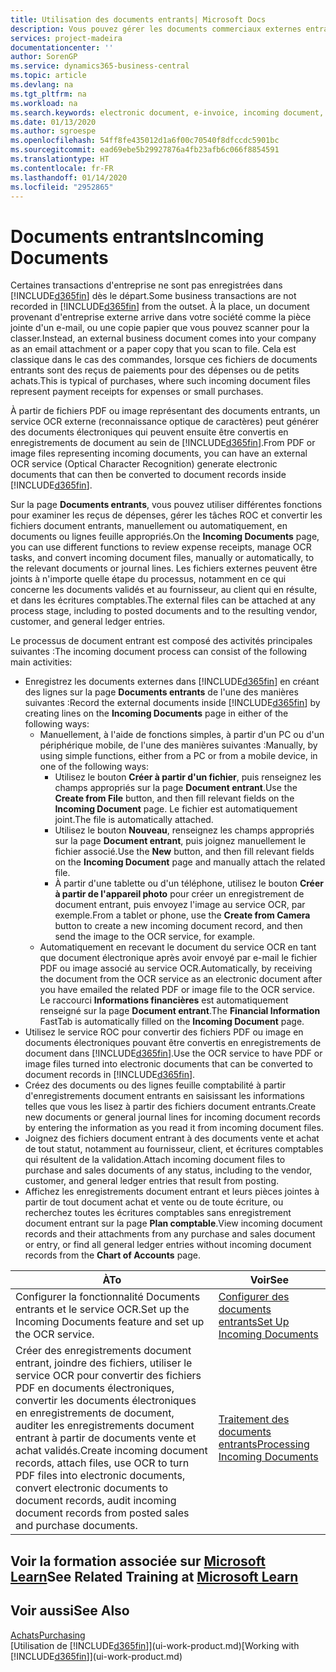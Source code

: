 ```yaml
---
title: Utilisation des documents entrants| Microsoft Docs
description: Vous pouvez gérer les documents commerciaux externes entrants, tels que des reçus de paiement ou des fichiers PDF, gérer des tâches OCR, et convertir des fichiers en documents électroniques et enregistrements.
services: project-madeira
documentationcenter: ''
author: SorenGP
ms.service: dynamics365-business-central
ms.topic: article
ms.devlang: na
ms.tgt_pltfrm: na
ms.workload: na
ms.search.keywords: electronic document, e-invoice, incoming document, OCR, ecommerce, document exchange, import invoice
ms.date: 01/13/2020
ms.author: sgroespe
ms.openlocfilehash: 54ff8fe435012d1a6f00c70540f8dfccdc5901bc
ms.sourcegitcommit: ead69ebe5b29927876a4fb23afb6c066f8854591
ms.translationtype: HT
ms.contentlocale: fr-FR
ms.lasthandoff: 01/14/2020
ms.locfileid: "2952865"
---
```

# <a name="incoming-documents"></a><span data-ttu-id="67743-103">Documents entrants</span><span class="sxs-lookup"><span data-stu-id="67743-103">Incoming Documents</span></span>
<span data-ttu-id="67743-104">Certaines transactions d'entreprise ne sont pas enregistrées dans [!INCLUDE[d365fin](includes/d365fin_md.md)] dès le départ.</span><span class="sxs-lookup"><span data-stu-id="67743-104">Some business transactions are not recorded in [!INCLUDE[d365fin](includes/d365fin_md.md)] from the outset.</span></span> <span data-ttu-id="67743-105">À la place, un document provenant d'entreprise externe arrive dans votre société comme la pièce jointe d'un e-mail, ou une copie papier que vous pouvez scanner pour la classer.</span><span class="sxs-lookup"><span data-stu-id="67743-105">Instead, an external business document comes into your company as an email attachment or a paper copy that you scan to file.</span></span> <span data-ttu-id="67743-106">Cela est classique dans le cas des commandes, lorsque ces fichiers de documents entrants sont des reçus de paiements pour des dépenses ou de petits achats.</span><span class="sxs-lookup"><span data-stu-id="67743-106">This is typical of purchases, where such incoming document files represent payment receipts for expenses or small purchases.</span></span>

<span data-ttu-id="67743-107">À partir de fichiers PDF ou image représentant des documents entrants, un service OCR externe (reconnaissance optique de caractères) peut générer des documents électroniques qui peuvent ensuite être convertis en enregistrements de document au sein de [!INCLUDE[d365fin](includes/d365fin_md.md)].</span><span class="sxs-lookup"><span data-stu-id="67743-107">From PDF or image files representing incoming documents, you can have an external OCR service (Optical Character Recognition) generate electronic documents that can then be converted to document records inside [!INCLUDE[d365fin](includes/d365fin_md.md)].</span></span>

<span data-ttu-id="67743-108">Sur la page **Documents entrants**, vous pouvez utiliser différentes fonctions pour examiner les reçus de dépenses, gérer les tâches ROC et convertir les fichiers document entrants, manuellement ou automatiquement, en documents ou lignes feuille appropriés.</span><span class="sxs-lookup"><span data-stu-id="67743-108">On the **Incoming Documents** page, you can use different functions to review expense receipts, manage OCR tasks, and convert incoming document files, manually or automatically, to the relevant documents or journal lines.</span></span> <span data-ttu-id="67743-109">Les fichiers externes peuvent être joints à n'importe quelle étape du processus, notamment en ce qui concerne les documents validés et au fournisseur, au client qui en résulte, et dans les écritures comptables.</span><span class="sxs-lookup"><span data-stu-id="67743-109">The external files can be attached at any process stage, including to posted documents and to the resulting vendor, customer, and general ledger entries.</span></span>

<span data-ttu-id="67743-110">Le processus de document entrant est composé des activités principales suivantes :</span><span class="sxs-lookup"><span data-stu-id="67743-110">The incoming document process can consist of the following main activities:</span></span>

* <span data-ttu-id="67743-111">Enregistrez les documents externes dans [!INCLUDE[d365fin](includes/d365fin_md.md)] en créant des lignes sur la page **Documents entrants** de l'une des manières suivantes :</span><span class="sxs-lookup"><span data-stu-id="67743-111">Record the external documents inside [!INCLUDE[d365fin](includes/d365fin_md.md)] by creating lines on the **Incoming Documents** page in either of the following ways:</span></span>
  * <span data-ttu-id="67743-112">Manuellement, à l'aide de fonctions simples, à partir d'un PC ou d'un périphérique mobile, de l'une des manières suivantes :</span><span class="sxs-lookup"><span data-stu-id="67743-112">Manually, by using simple functions, either from a PC or from a mobile device, in one of the following ways:</span></span>
    * <span data-ttu-id="67743-113">Utilisez le bouton **Créer à partir d'un fichier**, puis renseignez les champs appropriés sur la page **Document entrant**.</span><span class="sxs-lookup"><span data-stu-id="67743-113">Use the **Create from File** button, and then fill relevant fields on the **Incoming Document** page.</span></span> <span data-ttu-id="67743-114">Le fichier est automatiquement joint.</span><span class="sxs-lookup"><span data-stu-id="67743-114">The file is automatically attached.</span></span>  
    * <span data-ttu-id="67743-115">Utilisez le bouton **Nouveau**, renseignez les champs appropriés sur la page **Document entrant**, puis joignez manuellement le fichier associé.</span><span class="sxs-lookup"><span data-stu-id="67743-115">Use the **New** button, and then fill relevant fields on the **Incoming Document** page and manually attach the related file.</span></span>
    * <span data-ttu-id="67743-116">À partir d'une tablette ou d'un téléphone, utilisez le bouton **Créer à partir de l'appareil photo** pour créer un enregistrement de document entrant, puis envoyez l'image au service OCR, par exemple.</span><span class="sxs-lookup"><span data-stu-id="67743-116">From a tablet or phone, use the **Create from Camera** button to create a new incoming document record, and then send the image to the OCR service, for example.</span></span>
  * <span data-ttu-id="67743-117">Automatiquement en recevant le document du service OCR en tant que document électronique après avoir envoyé par e-mail le fichier PDF ou image associé au service OCR.</span><span class="sxs-lookup"><span data-stu-id="67743-117">Automatically, by receiving the document from the OCR service as an electronic document after you have emailed the related PDF or image file to the OCR service.</span></span> <span data-ttu-id="67743-118">Le raccourci **Informations financières** est automatiquement renseigné sur la page **Document entrant**.</span><span class="sxs-lookup"><span data-stu-id="67743-118">The **Financial Information** FastTab is automatically filled on the **Incoming Document** page.</span></span>
* <span data-ttu-id="67743-119">Utilisez le service ROC pour convertir des fichiers PDF ou image en documents électroniques pouvant être convertis en enregistrements de document dans [!INCLUDE[d365fin](includes/d365fin_md.md)].</span><span class="sxs-lookup"><span data-stu-id="67743-119">Use the OCR service to have PDF or image files turned into electronic documents that can be converted to document records in [!INCLUDE[d365fin](includes/d365fin_md.md)].</span></span>
* <span data-ttu-id="67743-120">Créez des documents ou des lignes feuille comptabilité à partir d'enregistrements document entrants en saisissant les informations telles que vous les lisez à partir des fichiers document entrants.</span><span class="sxs-lookup"><span data-stu-id="67743-120">Create new documents or general journal lines for incoming document records by entering the information as you read it from incoming document files.</span></span>
* <span data-ttu-id="67743-121">Joignez des fichiers document entrant à des documents vente et achat de tout statut, notamment au fournisseur, client, et écritures comptables qui résultent de la validation.</span><span class="sxs-lookup"><span data-stu-id="67743-121">Attach incoming document files to purchase and sales documents of any status, including to the vendor, customer, and general ledger entries that result from posting.</span></span>
* <span data-ttu-id="67743-122">Affichez les enregistrements document entrant et leurs pièces jointes à partir de tout document achat et vente ou de toute écriture, ou recherchez toutes les écritures comptables sans enregistrement document entrant sur la page **Plan comptable**.</span><span class="sxs-lookup"><span data-stu-id="67743-122">View incoming document records and their attachments from any purchase and sales document or entry, or find all general ledger entries without incoming document records from the **Chart of Accounts** page.</span></span>

| <span data-ttu-id="67743-123">À</span><span class="sxs-lookup"><span data-stu-id="67743-123">To</span></span> | <span data-ttu-id="67743-124">Voir</span><span class="sxs-lookup"><span data-stu-id="67743-124">See</span></span> |
| --- | --- |
| <span data-ttu-id="67743-125">Configurer la fonctionnalité Documents entrants et le service OCR.</span><span class="sxs-lookup"><span data-stu-id="67743-125">Set up the Incoming Documents feature and set up the OCR service.</span></span> |[<span data-ttu-id="67743-126">Configurer des documents entrants</span><span class="sxs-lookup"><span data-stu-id="67743-126">Set Up Incoming Documents</span></span>](across-how-setup-income-documents.md) |
| <span data-ttu-id="67743-127">Créer des enregistrements document entrant, joindre des fichiers, utiliser le service OCR pour convertir des fichiers PDF en documents électroniques, convertir les documents électroniques en enregistrements de document, auditer les enregistrements document entrant à partir de documents vente et achat validés.</span><span class="sxs-lookup"><span data-stu-id="67743-127">Create incoming document records, attach files, use OCR to turn PDF files into electronic documents, convert electronic documents to document records, audit incoming document records from posted sales and purchase documents.</span></span> |[<span data-ttu-id="67743-128">Traitement des documents entrants</span><span class="sxs-lookup"><span data-stu-id="67743-128">Processing Incoming Documents</span></span>](across-process-income-documents.md) |

## <a name="see-related-training-at-microsoft-learnlearnmodulesincoming-documents-dynamics-365-business-centralindex"></a><span data-ttu-id="67743-129">Voir la formation associée sur [Microsoft Learn](/learn/modules/incoming-documents-dynamics-365-business-central/index)</span><span class="sxs-lookup"><span data-stu-id="67743-129">See Related Training at [Microsoft Learn](/learn/modules/incoming-documents-dynamics-365-business-central/index)</span></span>

## <a name="see-also"></a><span data-ttu-id="67743-130">Voir aussi</span><span class="sxs-lookup"><span data-stu-id="67743-130">See Also</span></span>
[<span data-ttu-id="67743-131">Achats</span><span class="sxs-lookup"><span data-stu-id="67743-131">Purchasing</span></span>](purchasing-manage-purchasing.md)  
<span data-ttu-id="67743-132">[Utilisation de [!INCLUDE[d365fin](includes/d365fin_md.md)]](ui-work-product.md)</span><span class="sxs-lookup"><span data-stu-id="67743-132">[Working with [!INCLUDE[d365fin](includes/d365fin_md.md)]](ui-work-product.md)</span></span>
